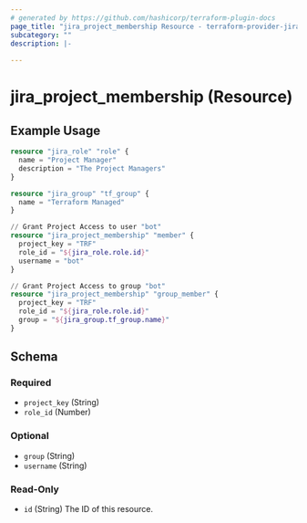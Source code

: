 ```yaml
---
# generated by https://github.com/hashicorp/terraform-plugin-docs
page_title: "jira_project_membership Resource - terraform-provider-jira"
subcategory: ""
description: |-
  
---
```


# jira_project_membership (Resource)



## Example Usage

```terraform
resource "jira_role" "role" {
  name = "Project Manager"
  description = "The Project Managers"
}

resource "jira_group" "tf_group" {
  name = "Terraform Managed"
}

// Grant Project Access to user "bot" 
resource "jira_project_membership" "member" {
  project_key = "TRF"
  role_id = "${jira_role.role.id}"
  username = "bot"
}

// Grant Project Access to group "bot" 
resource "jira_project_membership" "group_member" {
  project_key = "TRF"
  role_id = "${jira_role.role.id}"
  group = "${jira_group.tf_group.name}"
}
```

<!-- schema generated by tfplugindocs -->
## Schema

### Required

- `project_key` (String)
- `role_id` (Number)

### Optional

- `group` (String)
- `username` (String)

### Read-Only

- `id` (String) The ID of this resource.


